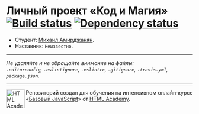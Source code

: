 # Личный проект «Код и Магия» [![Build status][travis-image]][travis-url] [![Dependency status][dependency-image]][dependency-url]

* Студент: [Михаил Амирджанян](https://up.htmlacademy.ru/javascript/4/user/61866).
* Наставник: `Неизвестно`.

---

_Не удаляйте и не обращайте внимание на файлы:_<br>
_`.editorconfig`, `.eslintignore`, `.eslintrc`, `.gitignore`, `.travis.yml`, `package.json`._

---

<a href="https://htmlacademy.ru/intensive/javascript"><img align="left" width="50" height="50" title="HTML Academy" src="https://up.htmlacademy.ru/static/img/intensive/javascript/logo-for-github.svg"></a>

Репозиторий создан для обучения на интенсивном онлайн‑курсе «[Базовый JavaScript](https://htmlacademy.ru/intensive/javascript)» от [HTML Academy](https://htmlacademy.ru).

[travis-image]: https://travis-ci.org/htmlacademy-javascript/61866-code-and-magick.svg?branch=master
[travis-url]: https://travis-ci.org/htmlacademy-javascript/61866-code-and-magick
[dependency-image]: https://david-dm.org/htmlacademy-javascript/61866-code-and-magick.svg?style=flat-square
[dependency-url]: https://david-dm.org/htmlacademy-javascript/61866-code-and-magick
